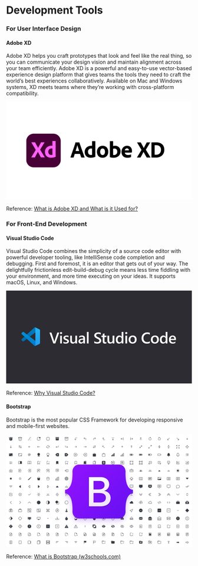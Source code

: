 # Development Tools

### For User Interface Design

#### Adobe XD

Adobe XD helps you craft prototypes that look and feel like the real thing, so you can communicate your design vision and maintain alignment across your team efficiently. Adobe XD is a powerful and easy-to-use vector-based experience design platform that gives teams the tools they need to craft the world’s best experiences collaboratively. Available on Mac and Windows systems, XD meets teams where they’re working with cross-platform compatibility.

![Adobe XD](../../../.gitbook/assets/image.png)

Reference: [What is Adobe XD and What is it Used for?](https://www.adobe.com/th\_en/products/xd/learn/get-started/what-is-adobe-xd-used-for.html)

### For Front-End Development

#### Visual Studio Code

Visual Studio Code combines the simplicity of a source code editor with powerful developer tooling, like IntelliSense code completion and debugging. First and foremost, it is an editor that gets out of your way. The delightfully frictionless edit-build-debug cycle means less time fiddling with your environment, and more time executing on your ideas. It supports macOS, Linux, and Windows.

![Visual Studio Code](<../../../.gitbook/assets/image (1).png>)

Reference: [Why Visual Studio Code?](https://code.visualstudio.com/docs/editor/whyvscode)

#### Bootstrap

Bootstrap is the most popular CSS Framework for developing responsive and mobile-first websites.

![Bootstrap 5](<../../../.gitbook/assets/image (2).png>)

Reference: [What is Bootstrap (w3schools.com)](https://www.w3schools.com/whatis/whatis\_bootstrap.asp)
